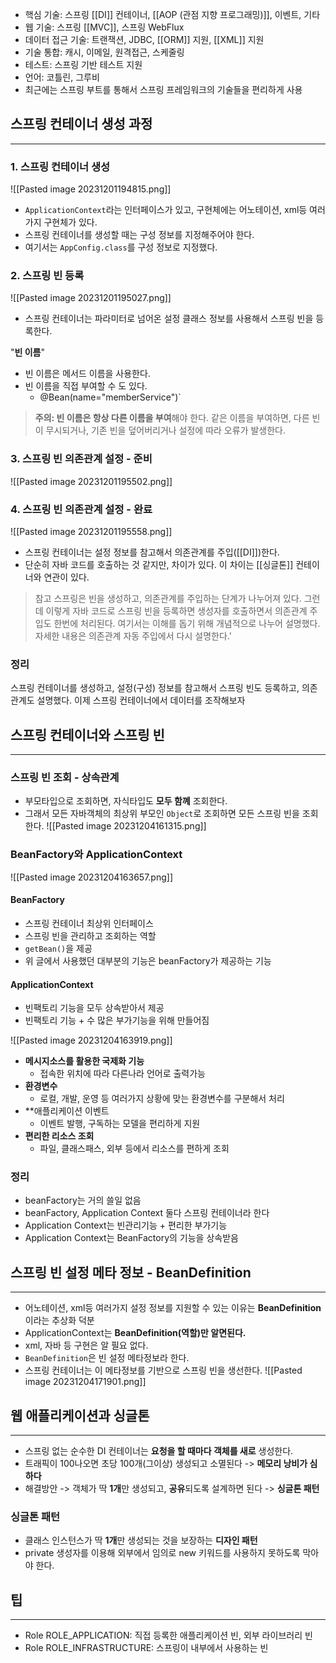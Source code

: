 - 핵심 기술: 스프링 [[DI]] 컨테이너, [[AOP (관점 지향 프로그래밍)]], 이벤트, 기타
- 웹 기술: 스프링 [[MVC]], 스프링 WebFlux
- 데이터 접근 기술: 트랜잭션, JDBC, [[ORM]] 지원, [[XML]] 지원
- 기술 통합: 캐시, 이메일, 원격접근, 스케줄링
- 테스트: 스프링 기반 테스트 지원
- 언어: 코틀린, 그루비
- 최근에는 스프링 부트를 통해서 스프링 프레임워크의 기술들을 편리하게 사용

## 스프링 컨테이너 생성 과정
---
### 1. 스프링 컨테이너 생성
![[Pasted image 20231201194815.png]]
- `ApplicationContext`라는 인터페이스가 있고, 구현체에는 어노테이션, xml등 여러가지 구현체가 있다.
- 스프링 컨테이너를 생성할 때는 구성 정보를 지정해주어야 한다.
- 여기서는 `AppConfig.class`를 구성 정보로 지정했다.

### 2. 스프링 빈 등록
![[Pasted image 20231201195027.png]]

- 스프링 컨테이너는 파라미터로 넘어온 설정 클래스 정보를 사용해서 스프링 빈을 등록한다.

"**빈 이름**"
- 빈 이름은 메서드 이름을 사용한다.
- 빈 이름을 직접 부여할 수 도 있다.
	- @Bean(name="memberService")`

> **주의: 빈 이름은 항상 다른 이름을 부여**해야 한다. 같은 이름을 부여하면, 다른 빈이 무시되거나, 기존 빈을 덮어버리거나 설정에 따라 오류가 발생한다.

### 3. 스프링 빈 의존관계 설정 - 준비
![[Pasted image 20231201195502.png]]

### 4. 스프링 빈 의존관계 설정 - 완료
![[Pasted image 20231201195558.png]]
- 스프링 컨테이너는 설정 정보를 참고해서 의존관계를 주입([[DI]])한다.
- 단순히 자바 코드를 호출하는 것 같지만, 차이가 있다. 이 차이는 [[싱글톤]] 컨테이너와 연관이 있다.

> 참고
> 스프링은 빈을 생성하고, 의존관계를 주입하는 단계가 나누어져 있다. 그런데 이렇게 자바 코드로 스프링 빈을 등록하면 생성자를 호출하면서 의존관계 주입도 한번에 처리된다. 여기서는 이해를 돕기 위해 개념적으로 나누어 설명했다. 자세한 내용은 의존관계 자동 주입에서 다시 설명한다.'

### 정리
스프링 컨테이너를 생성하고, 설정(구성) 정보를 참고해서 스프링 빈도 등록하고, 의존관계도 설명했다. 이제 스프링 컨테이너에서 데이터를 조작해보자


## 스프링 컨테이너와 스프링 빈
---
### 스프링 빈 조회 - 상속관계
- 부모타입으로 조회하면, 자식타입도 **모두 함꼐** 조회한다.
- 그래서 모든 자바객체의 최상위 부모인 `Object`로 조회하면 모든 스프링 빈을 조회한다.
![[Pasted image 20231204161315.png]]

### BeanFactory와 ApplicationContext

![[Pasted image 20231204163657.png]]
#### BeanFactory
- 스프링 컨테이너 최상위 인터페이스
- 스프링 빈을 관리하고 조회하는 역할
- `getBean()`을 제공
- 위 글에서 사용했던 대부분의 기능은 beanFactory가 제공하는 기능
#### ApplicationContext
- 빈팩토리 기능을 모두 상속받아서 제공
- 빈팩토리 기능 + 수 많은 부가기능을 위해 만들어짐

![[Pasted image 20231204163919.png]]
- **메시지소스를 활용한 국제화 기능**
	- 접속한 위치에 따라 다른나라 언어로 출력가능
- **환경변수**
	- 로컬, 개발, 운영 등 여러가지 상황에 맞는 환경변수를 구분해서 처리
- **애플리케이션 이벤트
	- 이벤트 발행, 구독하는 모델을 편리하게 지원
- **편리한 리소스 조회**
	- 파일, 클래스패스, 외부 등에서 리소스를 편하게 조회

### 정리
- beanFactory는 거의 쓸일 없음
- beanFactory, Application Context 둘다 스프링 컨테이너라 한다
- Application Context는 빈관리기능 + 편리한 부가기능
- Application Context는 BeanFactory의 기능을 상속받음


## 스프링 빈 설정 메타 정보 - BeanDefinition
---
- 어노테이션, xml등 여러가지 설정 정보를 지원할 수 있는 이유는 **BeanDefinition**이라는 추상화 덕분
- ApplicationContext는 **BeanDefinition(역할)만 알면된다.** 
- xml, 자바 등 구현은 알 필요 없다.
- `BeanDefinition`은 빈 설정 메타정보라 한다.
- 스프링 컨테이너는 이 메타정보를 기반으로 스프링 빈을 생선한다.
![[Pasted image 20231204171901.png]]


## 웹 애플리케이션과 싱글톤
---
- 스프링 없는 순수한 DI 컨테이너는 **요청을 할 때마다 객체를 새로** 생성한다.
- 트래픽이 100나오면 초당 100개(그이상) 생성되고 소멸된다 -> **메모리 낭비가 심하다**
- 해결방안 -> 객체가 딱 **1개**만 생성되고, **공유**되도록 설계하면 된다 -> **싱글톤 패턴**

### 싱글톤 패턴

- 클래스 인스턴스가 딱 **1개**만 생성되는 것을 보장하는 **디자인 패턴**
- private 생성자를 이용해 외부에서 임의로 new 키워드를 사용하지 못하도록 막아야 한다.


## 팁
---
- Role ROLE_APPLICATION: 직접 등록한 애플리케이션 빈, 외부 라이브러리 빈  
- Role ROLE_INFRASTRUCTURE: 스프링이 내부에서 사용하는 빈